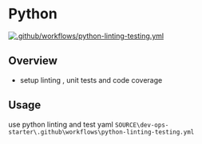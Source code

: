 # Python
[![.github/workflows/python-linting-testing.yml](https://github.com/ddobbinsweb/dev-ops-starter/actions/workflows/python-linting-testing.yml/badge.svg)](https://github.com/ddobbinsweb/dev-ops-starter/actions/workflows/python-linting-testing.yml)
## Overview
- setup linting , unit tests and code coverage

## Usage
use python linting and test yaml
`SOURCE\dev-ops-starter\.github\workflows\python-linting-testing.yml`

